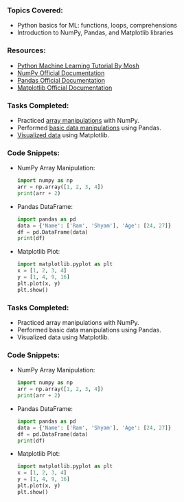 

### Topics Covered:
- Python basics for ML: functions, loops, comprehensions
- Introduction to NumPy, Pandas, and Matplotlib libraries

### Resources:
- [Python Machine Learning Tutorial By Mosh](https://www.youtube.com/watch?v=7eh4d6sabA0&t=2125s)
- [NumPy Official Documentation](https://numpy.org/doc/)
- [Pandas Official Documentation](https://pandas.pydata.org/docs/)
- [Matplotlib Official Documentation](https://matplotlib.org/stable/contents.html)

### Tasks Completed:
- Practiced [array manipulations](src/numpy_practice.ipynb) with NumPy.
- Performed [basic data manipulations](src/pandas_practice.ipynb) using Pandas.
- [Visualized data](src/matplotlib_practice.ipynb) using Matplotlib.

### Code Snippets:
- NumPy Array Manipulation:
    ```python
    import numpy as np
    arr = np.array([1, 2, 3, 4])
    print(arr + 2)
    ```
- Pandas DataFrame:
    ```python
    import pandas as pd
    data = {'Name': ['Ram', 'Shyam'], 'Age': [24, 27]}
    df = pd.DataFrame(data)
    print(df)
    ```
- Matplotlib Plot:
    ```python
    import matplotlib.pyplot as plt
    x = [1, 2, 3, 4]
    y = [1, 4, 9, 16]
    plt.plot(x, y)
    plt.show()
    ```
 

### Tasks Completed:
- Practiced array manipulations with NumPy.
- Performed basic data manipulations using Pandas.
- Visualized data using Matplotlib.

### Code Snippets:
- NumPy Array Manipulation:
    ```python
    import numpy as np
    arr = np.array([1, 2, 3, 4])
    print(arr + 2)
    ```
- Pandas DataFrame:
    ```python
    import pandas as pd
    data = {'Name': ['Ram', 'Shyam'], 'Age': [24, 27]}
    df = pd.DataFrame(data)
    print(df)
    ```
- Matplotlib Plot:
    ```python
    import matplotlib.pyplot as plt
    x = [1, 2, 3, 4]
    y = [1, 4, 9, 16]
    plt.plot(x, y)
    plt.show()
    ```
